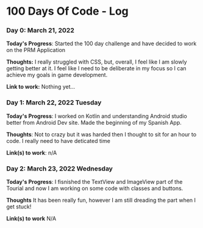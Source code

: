 # 100 Days Of Code - Log

### Day 0: March 21, 2022


**Today's Progress**: Started the 100 day challenge and have decided to work on the PRM Application

**Thoughts:** I really struggled with CSS, but, overall, I feel like I am slowly getting better at it. I feel like I need to be deliberate in my focus so I can achieve my goals in game development.

**Link to work:** Nothing yet...

### Day 1: March 22, 2022 Tuesday

**Today's Progress**: I worked on Kotlin and understanding Android studio better from Android Dev site. Made the beginning of my Spanish App. 

**Thoughts**: Not to crazy but it was harded then I thought to sit for an hour to code. I really need to have deticated time

**Link(s) to work**: n/A


### Day 2: March 23, 2022 Wednesday

**Today's Progress**: I fisnished the TextView and ImageView part of the Tourial and now I am working on some code with classes and buttons.

**Thoughts** It has been really fun, however I am still dreading the part when I get stuck!

**Link(s) to work** N/A
